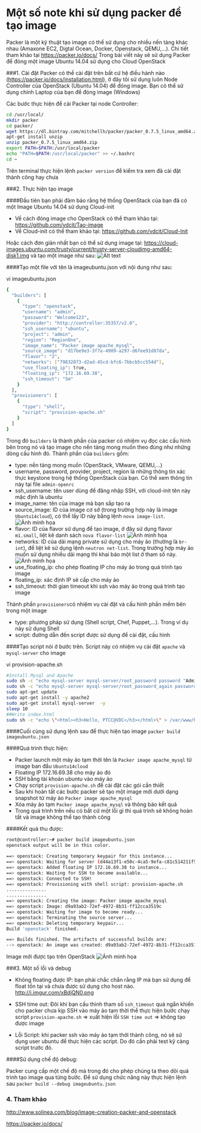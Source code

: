 # Một số note khi sử dụng packer để tạo image

Packer là một kỹ thuật tạo image có thể sử dụng cho nhiều nền tảng khác nhau (Amaxone EC2, Digtal Ocean, Docker, Openstack, QEMU,...). Chi tiết tham khảo tại https://packer.io/docs/
Trong bài viết này sẽ sử dụng Packer để đóng một image Ubuntu 14.04 sử dụng cho Cloud OpenStack

###1. Cài đặt
Packer có thể cài đặt trên bất cứ hệ điều hành nào (https://packer.io/docs/installation.html), ở đây tôi sử dụng luôn Node Controller của OpenStack (Ubuntu 14.04) để đóng image. Bạn có thể sử dụng chính Laptop của bạn để đóng image (Windows)

Các bước thực hiện để cài Packer tại node Controller:
```sh
cd /usr/local/
mkdir packer
cd packer/
wget https://dl.bintray.com/mitchellh/packer/packer_0.7.5_linux_amd64.zip
apt-get install unzip
unzip packer_0.7.5_linux_amd64.zip
export PATH=$PATH:/usr/local/packer
echo "PATH=$PATH:/usr/local/packer" >> ~/.bashrc
cd ~
```

Trên terminal thực hiện lệnh `packer version` để kiểm tra xem đã cài đặt thành công hay chưa

###2. Thực hiện tạo image

####Đầu tiên bạn phải đảm bảo rằng hệ thống OpenStack của bạn đã có một Image Ubuntu 14.04 sử dụng Cloud-init

-  Về cách đóng image cho OpenStack có thể tham khảo tại: https://github.com/vdcit/Tao-image
-  Về Cloud-init có thể tham khảo tại: https://github.com/vdcit/Cloud-Init

Hoặc cách đơn giản nhất bạn có thể sử dụng image tại: https://cloud-images.ubuntu.com/trusty/current/trusty-server-cloudimg-amd64-disk1.img và tạo một image như sau:
![Alt text](http://i.imgur.com/evCnBmO.png?1 )

####Tạo một file với tên là imageubuntu.json với nội dung như sau:

vi imageubuntu.json
```sh
{
  "builders": [
    {
      "type": "openstack",
      "username": "admin",
      "password": "Welcome123",
      "provider": "http://controller:35357/v2.0",
      "ssh_username": "ubuntu",
      "project": "admin",
      "region": "RegionOne",
      "image_name": "Packer image apache_mysql",
      "source_image": "d17be9e3-3f7a-4909-a297-d6fee91d87da",
      "flavor": "2",
      "networks": ["79832073-d2ad-45cd-bfc6-7bbcb5cc554d"],
      "use_floating_ip": true,
      "floating_ip": "172.16.69.38",
      "ssh_timeout": "5m"
    }
  ],
  "provisioners": [
    {
      "type": "shell",
      "script": "provision-apache.sh"
    }
  ]
}
```

Trong đó `builders` là thành phần của packer có nhiệm vụ đọc các cấu hình bên trong nó và tạo image cho nền tảng mong muốn theo đúng như những dòng cấu hình đó. Thành phần của `builders` gồm:
- type: nền tảng mong muốn (OpenStack, VMware, QEMU,...)
- username, password, provider, project, region là những thông tin xác thực keystone trong hệ thống OpenStack của bạn. Có thể xem thông tin này tại file `admin-openrc`
- ssh_username: tên user dùng để đăng nhập SSH, với cloud-init tên này mặc định là ubuntu
- image_name: tên của image mà bạn sắp tạo ra
- source_image: ID của image cơ sở (trong trường hợp này là image `Ubuntu14cloud`), có thể lấy ID này bằng lệnh `nova image-list`. 
![Ảnh minh họa](http://i.imgur.com/O5hsWmV.png)
- flavor: ID của flavor sử dụng để tạo image, ở đây sử dụng flavor `m1.small`, liệt kê danh sách `nova flavor-list` 
![Ảnh minh họa](http://i.imgur.com/Kmq02eT.png)
- networks: ID của dải mạng private sử dụng cho máy ảo (thường là `br-int`), để liệt kê sử dụng lệnh `neutron net-list`. Trong trường hợp máy ảo muốn sử dụng nhiều dải mạng thì khai báo một list ở tham số này. 
![Ảnh minh họa](http://i.imgur.com/5gBk2IY.png)
- use_floating_ip: cho phép floating IP cho máy ảo trong quá trình tạo image
- floating_ip: xác định IP sẽ cấp cho máy ảo 
- ssh_timeout: thời gian timeout khi ssh vào máy ảo trong quá trình tạo image

Thành phần `provisioners`có nhiệm vụ cài đặt và cấu hình phần mềm bên trong một image
- type: phương pháp sử dụng (Shell script, Chef, Puppet,...). Trong ví dụ này sử dụng Shell
- script: đường dẫn đến script được sử dụng để cài đặt, cấu hình

####Tạo script nói ở bước trên. Script này có nhiệm vụ cài đặt `apache` và `mysql-server` cho image

vi provision-apache.sh
```sh
#Install Mysql and Apache
sudo sh -c "echo mysql-server mysql-server/root_password password "Admin123" | debconf-set-selections"
sudo sh -c "echo mysql-server mysql-server/root_password_again password "Admin123" | debconf-set-selections"
sudo apt-get update
sudo apt-get install -y apache2
sudo apt-get install mysql-server  -y
sleep 10
##Write index.html
sudo sh -c "echo \"<html><h3>Hello, PTCC@VDC</h3></html>\" > /var/www/html/index.html"
```

####Cuối cùng sử dụng lệnh sau để thực hiện tạo image
`packer build imageubuntu.json`



####Quá trình thực hiện:
- Packer launch một máy ảo tạm thời tên là `Packer image apache_mysql` từ image ban đầu `Ubuntu14cloud`
- Floating IP 172.16.69.38 cho máy ảo đó
- SSH bằng tài khoản ubuntu vào máy ảo
- Chạy script `provision-apache.sh` để cài đặt các gói cần thiết
- Sau khi hoàn tất các bước packer sẽ tạo một image mới dưới dạng snapshot từ máy ảo `Packer image apache_mysql` 
- Xóa máy ảo tạm `Packer image apache_mysql` và thông báo kết quả
- Trong quá trình trên nếu có bất cứ một lỗi gì thì quá trình sẽ không hoàn tất và image không thể tạo thành công

####Kết quả thu được:
```sh
root@controller:~# packer build imageubuntu.json
openstack output will be in this color.

==> openstack: Creating temporary keypair for this instance...
==> openstack: Waiting for server (d44a13f1-e50c-4ca5-9efa-c81c514211f5) to become ready...
==> openstack: Added floating IP 172.16.69.38 to instance...
==> openstack: Waiting for SSH to become available...
==> openstack: Connected to SSH!
==> openstack: Provisioning with shell script: provision-apache.sh
...............
...............
==> openstack: Creating the image: Packer image apache_mysql
==> openstack: Image: d9a93ab2-72ef-4972-8b31-ff12cca3519c
==> openstack: Waiting for image to become ready...
==> openstack: Terminating the source server...
==> openstack: Deleting temporary keypair...
Build 'openstack' finished.

==> Builds finished. The artifacts of successful builds are:
--> openstack: An image was created: d9a93ab2-72ef-4972-8b31-ff12cca3519c
```

Image mới được tạo trên OpenStack
![Ảnh minh họa](http://i.imgur.com/jWu6SGN.png)

###3. Một số lỗi và debug

- Không floating được IP: bạn phải chắc chắn rằng IP mà bạn sử dụng để float tồn tại và chưa được sử dụng cho host nào. http://i.imgur.com/xBdjQN0.png 
 
- SSH time out: Đôi khi bạn cấu thình tham số `ssh_timeout` quá ngắn khiến cho packer chưa kịp SSH vào máy ảo tạm thời thể thực hiện bước chạy script `provision-apache.sh` => xuất hiện lỗi `SSH time out` => không tạo được image

- Lỗi Script: khi packer ssh vào máy ảo tạm thời thành công, nó sẽ sử dụng user ubuntu để thực hiện các script. Do đó cần phải test kỹ càng script trước đó.
 
####Sử dụng chế độ debug:

Packer cung cấp một chế độ mà trong đó cho phép chúng ta theo dõi quá trình tạo image qua từng bước. Để sử dụng chức năng này thực hiện lệnh sau `packer build --debug imageubuntu.json`


### 4. Tham khảo

http://www.solinea.com/blog/image-creation-packer-and-openstack

https://packer.io/docs/


